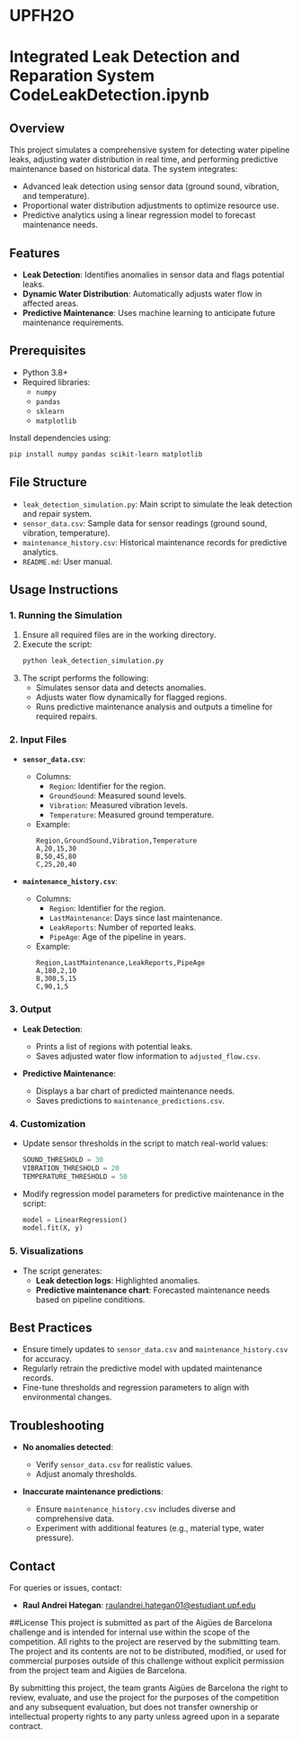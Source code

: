 # UPFH2O

# Integrated Leak Detection and Reparation System CodeLeakDetection.ipynb

## Overview
This project simulates a comprehensive system for detecting water pipeline leaks, adjusting water distribution in real time, and performing predictive maintenance based on historical data. The system integrates:

- Advanced leak detection using sensor data (ground sound, vibration, and temperature).
- Proportional water distribution adjustments to optimize resource use.
- Predictive analytics using a linear regression model to forecast maintenance needs.

## Features
- **Leak Detection**: Identifies anomalies in sensor data and flags potential leaks.
- **Dynamic Water Distribution**: Automatically adjusts water flow in affected areas.
- **Predictive Maintenance**: Uses machine learning to anticipate future maintenance requirements.

## Prerequisites
- Python 3.8+
- Required libraries:
  - `numpy`
  - `pandas`
  - `sklearn`
  - `matplotlib`

Install dependencies using:
```bash
pip install numpy pandas scikit-learn matplotlib
```

## File Structure
- `leak_detection_simulation.py`: Main script to simulate the leak detection and repair system.
- `sensor_data.csv`: Sample data for sensor readings (ground sound, vibration, temperature).
- `maintenance_history.csv`: Historical maintenance records for predictive analytics.
- `README.md`: User manual.

## Usage Instructions
### 1. Running the Simulation
1. Ensure all required files are in the working directory.
2. Execute the script:
   ```bash
   python leak_detection_simulation.py
   ```
3. The script performs the following:
   - Simulates sensor data and detects anomalies.
   - Adjusts water flow dynamically for flagged regions.
   - Runs predictive maintenance analysis and outputs a timeline for required repairs.

### 2. Input Files
- **`sensor_data.csv`**:
  - Columns:
    - `Region`: Identifier for the region.
    - `GroundSound`: Measured sound levels.
    - `Vibration`: Measured vibration levels.
    - `Temperature`: Measured ground temperature.
  - Example:
    ```csv
    Region,GroundSound,Vibration,Temperature
    A,20,15,30
    B,50,45,80
    C,25,20,40
    ```

- **`maintenance_history.csv`**:
  - Columns:
    - `Region`: Identifier for the region.
    - `LastMaintenance`: Days since last maintenance.
    - `LeakReports`: Number of reported leaks.
    - `PipeAge`: Age of the pipeline in years.
  - Example:
    ```csv
    Region,LastMaintenance,LeakReports,PipeAge
    A,180,2,10
    B,300,5,15
    C,90,1,5
    ```

### 3. Output
- **Leak Detection**:
  - Prints a list of regions with potential leaks.
  - Saves adjusted water flow information to `adjusted_flow.csv`.

- **Predictive Maintenance**:
  - Displays a bar chart of predicted maintenance needs.
  - Saves predictions to `maintenance_predictions.csv`.

### 4. Customization
- Update sensor thresholds in the script to match real-world values:
  ```python
  SOUND_THRESHOLD = 30
  VIBRATION_THRESHOLD = 20
  TEMPERATURE_THRESHOLD = 50
  ```

- Modify regression model parameters for predictive maintenance in the script:
  ```python
  model = LinearRegression()
  model.fit(X, y)
  ```

### 5. Visualizations
- The script generates:
  - **Leak detection logs**: Highlighted anomalies.
  - **Predictive maintenance chart**: Forecasted maintenance needs based on pipeline conditions.

## Best Practices
- Ensure timely updates to `sensor_data.csv` and `maintenance_history.csv` for accuracy.
- Regularly retrain the predictive model with updated maintenance records.
- Fine-tune thresholds and regression parameters to align with environmental changes.

## Troubleshooting
- **No anomalies detected**:
  - Verify `sensor_data.csv` for realistic values.
  - Adjust anomaly thresholds.

- **Inaccurate maintenance predictions**:
  - Ensure `maintenance_history.csv` includes diverse and comprehensive data.
  - Experiment with additional features (e.g., material type, water pressure).

## Contact
For queries or issues, contact:
- **Raul Andrei Hategan**: [raulandrei.hategan01@estudiant.upf.edu](mailto:raulandrei.hategan01@estudiant.upf.edu)

##License
This project is submitted as part of the Aigües de Barcelona challenge and is intended for internal use within the scope of the competition. All rights to the project are reserved by the submitting team. The project and its contents are not to be distributed, modified, or used for commercial purposes outside of this challenge without explicit permission from the project team and Aigües de Barcelona.

By submitting this project, the team grants Aigües de Barcelona the right to review, evaluate, and use the project for the purposes of the competition and any subsequent evaluation, but does not transfer ownership or intellectual property rights to any party unless agreed upon in a separate contract.
